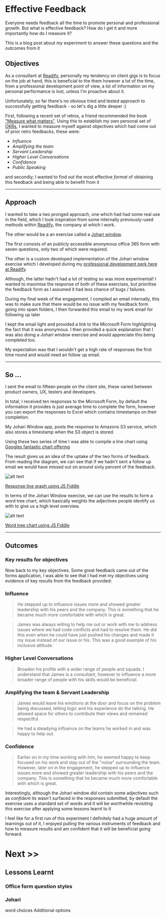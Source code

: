 
# Effective Feedback

Everyone needs feedback all the time to promote personal and professional growth. But what is effective feedback? How do I get it and more importantly how do I measure it?

This is a blog post about my experiment to answer these questions and the outcomes from it

## Objectives

As a consultant at [Readify](https://readify.net "readify web site"), personally my tendency on client gigs is to focus on the job at hand, this is beneficial to the them however a lot of the time, from a professional development point of view, a lot of information on my personal performance is lost, unless I'm proactive about it.

Unfortunately, so far there's no obvious tried and tested approach to successfully getting feedback - so let's dig a little deeper :)

First, following a recent set of retros, a friend recommended the book ["Measure what matters"](https://www.whatmatters.com/book "Measure what matters book site"). Using this to establish my own personal set of [OKRs](https://en.wikipedia.org/wiki/OKR "Wikipedia OKR article"), I wanted to measure myself against objectives which had come out of prior retro feedbacks, these were:

* _Influence_
* _Amplifying the team_
* _Servant Leadership_
* _Higher Level Conversations_
* _Confidence_
* _Public Speaking_

and secondly; I wanted to find out the most effective _format_ of obtaining this feedback and being able to benefit from it

<hr/>

## Approach

I wanted to take a two pronged approach, one which had had some real use in the field, which I took inspiration from some internally previously-used methods within [Readify](https://readify.net "readify web site"), the company at which I work. 

The other would be a an exercise called a [Johari window](https://en.wikipedia.org/wiki/Johari_window "Wikipedia Johari window article").

The first consists of an publicly accessible anonymous office 365 form with seven questions, only two of which were required.

The other is a custom developed implementation of the Johari window exercise which I developed during my [professional development perk here at Readify](https://stackoverflow.com/jobs/companies/readify "Readify's Stack Overflow page").

Although, the latter hadn't had a lot of testing so was more experimental! I wanted to maximise the response of both of these exercises, but prioritise the feedback form as I assumed it had less chance of bugs / failures.

During my final week of the engagement, I compiled an email internally, this was to make sure that there would be no issue with my feedback form going into spam folders, I then forwarded this email to my work email for following up later

I kept the email light and provided a link to the Microsoft Form highlighting the fact that it was anonymous. I then provided a quick explanation that I was also doing a Johari window exercise and would appreciate this being completed too.

My expectation was that I wouldn't get a high rate of responses the first time round and would need an follow up email.

<hr/>

## So ...

I sent the email to fifteen people on the client site, these varied between product owners, UX, testers and developers.

In total, I received ten responses to the Microsoft Form, by default the information it provides is just average time to complete the form, however you can export the responses to Excel which contains timestamps on their completion.

My Johari Window app, posts the response to Amazons S3 service, which also stores a timestamp when the S3 object is stored.

Using these two series of time I was able to compile a line chart using [Googles fantastic chart offering](https://developers.google.com/chart/interactive/docs/gallery/linechart "Google's line chart")

The result gives us an idea of the uptake of the two forms of feedback. From reading the diagram, we can see that if we hadn't sent a follow up email we would have missed out on around sixty percent of the feedback.

![alt text](https://s3-ap-southeast-1.amazonaws.com/jamesgoldswain/images/ResponseGraph.png "Responses")

<a href="https://jsfiddle.net/jgoldswain/f2szgxun/13/" target="_blank">Response line graph using JS Fiddle</a>

In terms of the Johari Window exercise, we can use the results to form a word tree chart, which basically weights the adjectives people identify us with to give us a high level overview.

![alt text](https://s3-ap-southeast-1.amazonaws.com/jamesgoldswain/images/WordTree.png "Word Tree")

<a href="https://jsfiddle.net/t2y9guqv" target="_blank">Word tree chart using JS Fiddle</a>

<hr/>

## Outcomes

### Key results for objectives

Now back to my key objectives. Some great feedback came out of the forms application, I was able to see that I had met my objectives using evidence of key results from the feedback provided:

### Influence

> He stepped up to influence issues more and showed greater leadership with his peers and the company. This is something that he became much more comfortable with which is great.

> James was always willing to help me out or work with me to address issues where we had code conflicts and had to resolve them. He did this even when he could have just pushed his changes and made it my issue instead of our issue or his. This was a good example of his inclusive attitude.

### Higher Level Conversations

> Broaden his profile with a wider range of people and squads. I understand that James is a consultant, however to influence a more broader range of people with his skills would be beneficial.

### Amplifying the team & Servant Leadership

> James would leave his emotions at the door and focus on the problem being discussed, letting logic and his experience do the talking. He allowed space for others to contribute their views and remained respectful.

> He had a steadying influence on the teams he worked in and was happy to help out.

### Confidence

> Earlier on in my time working with him, he seemed happy to keep focused on his work and stay out of the "noise" surrounding the team. However, later on in the engagement, he stepped up to influence issues more and showed greater leadership with his peers and the company. This is something that he became much more comfortable with which is great.

Interestingly, although the Johari window did contain some adjectives such as _confident_ its wasn't surfaced in the responses submitted, by default the exercise uses a standard set of words and it will be worthwhile revisiting this exercise after applying some lessons learnt to it

I feel like for a first run of this experiment I definitely had a huge amount of learnings out of it, I enjoyed pulling the various instruments of feedback and how to measure results and am confident that it will be beneficial going forward.

# Next >>

## Lessons Learnt

### Office form question styles

### Johari

word choices
Additional options

